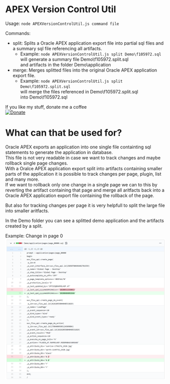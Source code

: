 APEX Version Control Util
================================
Usage: ```node APEXVersionControlUtil.js command file```

Commands: 
* split: Splits a Oracle APEX application export file into partial sql files and a summary sql file referencing all artifacts.
    * Example: ```node APEXVersionControlUtil.js split Demo\f105972.sql```  
        will generate a summary file Demo\f105972.split.sql  
        and artifacts in the folder Demo\application  
* merge: Merges splitted files into the original Oracle APEX application export file.
    * Example: ```node APEXVersionControlUtil.js split Demo\f105972.split.sql```  
        will merge the files referenced in Demo\f105972.split.sql  
        into Demo\f105972.sql

If you like my stuff, donate me a coffee  
[![Donate](https://img.shields.io/badge/Donate-PayPal-green.svg)](https://paypal.me/rhinterndorfer)

What can that be used for?
================================

Oracle APEX exports an application into one single file containting sql statements to generate the application in database.  
This file is not very readable in case we want to track changes and maybe rollback single page changes.  
With a Oralce APEX application export split into artifacts containing smaller parts of the application it is possible to track changes per page, plugin, list and many more.  
If we want to rollback only one change in a single page we can to this by reverting the artifact containing that page and merge all aritfacts back into a Oracle APEX application export file containing the rollback of the page.  

But also for tracking changes per page it is very helpfull to split the large file into smaller aritfacts.

In the Demo folder you can see a splitted demo application and the artifacts created by a split.

Example: Change in page 0
![Screenshot](Doc/Images/Git_Page_Change.png)

